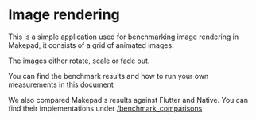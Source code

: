 # Image rendering 

This is a simple application used for benchmarking image rendering in Makepad, it consists of a grid of animated images. 

The images either rotate, scale or fade out.

You can find the benchmark results and how to run your own measurements in [this document](https://www.notion.so/wyewrks/Benchmark-Image-rendering-performance-under-Upscaling-f3ffdd6c75ef4748969afa037397bd0a)

We also compared Makepad's results against Flutter and Native. You can find their implementations under [/benchmark_comparisons](benchmark_comparisons)